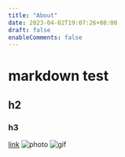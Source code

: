 ```yaml
---
title: "About"
date: 2023-04-02T19:07:26+08:00
draft: false
enableComments: false
---
```


# markdown test
## h2
### h3
[link](https://)
![photo](https://imgur.com/jCgcQTi.jpg)
![gif](https://imgur.com/uAa6iKr.gif)